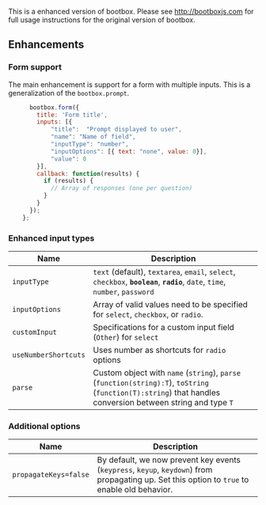 This is a enhanced version of bootbox.  Please see http://bootboxjs.com for full usage instructions for the original version of bootbox.

## Enhancements

### Form support
The main enhancement is support for a form with multiple inputs.  This is a generalization of the `bootbox.prompt`.
```javascript
      bootbox.form({
        title: 'Form title',
        inputs: [{
            "title":  "Prompt displayed to user",
            "name": "Name of field",
            "inputType": "number",
            "inputOptions": [{ text: "none", value: 0}],
            "value": 0
        }],
        callback: function(results) {
          if (results) {
            // Array of responses (one per question)
          }
        }
      });
    };
```

### Enhanced input types

| Name      | Description |
|-----------|-------------|
| `inputType` | `text` (default), `textarea`, `email`, `select`, `checkbox`, <b>`boolean`</b>, <b>`radio`</b>, `date`, `time`, `number`, `password` |
| `inputOptions`  | Array of valid values need to be specified for `select`, `checkbox`, or `radio`. |
| `customInput` | Specifications for a custom input field (`Other`) for `select` |
| `useNumberShortcuts` | Uses number as shortcuts for `radio` options |
| `parse` | Custom object with `name` (`string`), `parse` (`function(string):T`), `toString` (`function(T):string`) that handles conversion between string and type `T` |

### Additional options

| Name      | Description |
|-----------|-------------|
| `propagateKeys=false` | By default, we now prevent key events (`keypress`, `keyup`, `keydown`) from propagating up.  Set this option to `true` to enable old behavior. |
